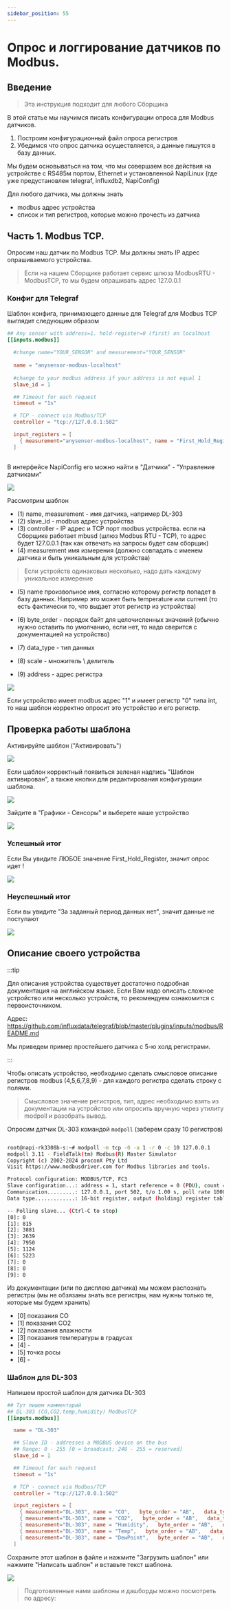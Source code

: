 ```yaml
---
sidebar_position: 55
---
```


# Опрос и логгирование датчиков по Modbus.

## Введение

> Эта инструкция подходит для любого Сборщика

В этой статье мы научимся писать конфигурации опроса для Modbus датчиков. 

1. Построим конфигурационный файл опроса регистров
2. Убедимся что опрос датчика осуществляется, а данные пишутся в базу данных.

Мы будем основываться на том, что мы совершаем все действия на устройстве с RS485м портом, Ethernet и установленной NapiLinux (где уже предустановлен telegraf, influxdb2, NapiConfig)

Для любого датчика, мы должны знать

- modbus адрес устройства
- список и тип регистров, которые можно прочесть из датчика

## Часть 1. Modbus TCP.

Опросим наш датчик по Modbus TCP. Мы должны знать IP адрес опрашиваемого устройства. 

>Если на нашем Сборщике работает сервис шлюза ModbusRTU - ModbusTCP, то мы будем опрашивать адрес 127.0.0.1

### Конфиг для Telegraf

Шаблон конфига, принимающего данные для Telegraf для Modbus TCP выглядит следующим образом

```toml
## Any sensor with address=1. hold-register=0 (first) on localhost
[[inputs.modbus]]
  
  #change name="YOUR_SENSOR" and measurement="YOUR_SENSOR"
  
  name = "anysensor-modbus-localhost"
  
  #change to your modbus address if your address is not equal 1
  slave_id = 1

  ## Timeout for each request
  timeout = "1s"

  # TCP - connect via Modbus/TCP
  controller = "tcp://127.0.0.1:502"

  input_registers = [
    { measurement="anysensor-modbus-localhost", name = "First_Hold_Register",   byte_order = "AB",   data_type = "UINT16",   scale=1.0,     address = [0]},
  ]
 

```

В интерфейсе NapiConfig его можно найти в "Датчики" - "Управление датчиками"

![](img/modbus-sensor1.jpg)

Рассмотрим шаблон

- (1) name, measurement - имя датчика, например DL-303
- (2) slave_id - modbus адрес устройства
- (3) controller - IP адрес и TCP порт modbus устройства. если на Сборщике работает mbusd (шлюз Modbus RTU - TCP), то адрес будет 127.0.0.1 (так как отвечать на запросы будет сам сборщик)
- (4) measurement имя измерения (должно совпадать с именем датчика и быть уникальным для устройства)

> Если устройств одинаковых несколько, надо дать каждому уникальное измерение

- (5) name произвольное имя, согласно которому регистр попадет в базу данных. Например это может быть temperature или  current (то есть фактически то, что выдает этот регистр из устройства)

- (6) byte_order - порядок байт для целочисленных значений (обычно нужно оставить по умолчанию, если нет, то надо сверится с документацией на устройство)

- (7) data_type - тип данных 
- (8) scale - множитель \ делитель
- (9) address - адрес регистра
  
![](img/modbus-template.jpg)

Если устройство имеет modbus адрес "1" и имеет регистр "0" типа int, то наш шаблон корректно опросит это устройство и его регистр.  

## Проверка работы шаблона 

Активируйте шаблон ("Активировать")

![](img/modbus-template-activate.jpg)

Если шаблон корректный появиться зеленая надпись "Шаблон активирован", а также кнопки для редактирования конфигурации шаблона.

![](img/modbus-template-activate-1.jpg)

Зайдите в "Графики - Сенсоры" и выберете наше устройство 

![](img/modbus-template-check1.jpg)

### Успешный итог

Если Вы увидите ЛЮБОЕ значение First_Hold_Register, значит опрос идет !

![](img/modbus-template-check1-ok.jpg)

### Неуспешный итог

Если вы увидите "За заданный период данных нет", значит данные не поступают

![](img/modbus-template-check1-err.jpg)

## Описание своего устройства 

:::tip

Для описания устройства существует достаточно подробная документация на английском языке. Если Вам надо описать сложное устройство или несколько устройств, то рекомендуем ознакомится с первоисточником.

Адрес: https://github.com/influxdata/telegraf/blob/master/plugins/inputs/modbus/README.md

Мы приведем пример простейшего датчика с 5-ю холд регистрами.

:::

Чтобы описать устройство, необходимо сделать смысловое описание регистров modbus (4,5,6,7,8,9) - для каждого регистра сделать строку с полями. 

>Смысловое значение регистров, тип, адрес необходимо взять из документации на устройство или опросить вручную через утилиту modpoll и разобрать вывод.

Опросим датчик DL-303 командой `modpoll` (заберем сразу 10 регистров)

```bash

root@napi-rk3308b-s:~# modpoll -m tcp -0 -a 1 -r 0 -c 10 127.0.0.1
modpoll 3.11 - FieldTalk(tm) Modbus(R) Master Simulator
Copyright (c) 2002-2024 proconX Pty Ltd
Visit https://www.modbusdriver.com for Modbus libraries and tools.

Protocol configuration: MODBUS/TCP, FC3
Slave configuration...: address = 1, start reference = 0 (PDU), count = 10
Communication.........: 127.0.0.1, port 502, t/o 1.00 s, poll rate 1000 ms
Data type.............: 16-bit register, output (holding) register table

-- Polling slave... (Ctrl-C to stop)
[0]: 0
[1]: 815
[2]: 3881
[3]: 2639
[4]: 7950
[5]: 1124
[6]: 5223
[7]: 0
[8]: 0
[9]: 0

```
Из документации (или по дисплею датчика) мы можем распознать регистры (мы не обзязаны знать все регистры, нам нужны только те, которые мы будем хранить) 

- [0] показания CO
- [1] показания CO2
- [2] показания влажности 
- [3] показания температуры в градусах
- [4] -
- [5] точка росы
- [6] -

### Шаблон для DL-303

Напишем простой шаблон для датчика DL-303 

```toml
## Тут пишем комментарий
## DL-303 (CO,CO2,temp,humidity) ModbusTCP
[[inputs.modbus]]

  name = "DL-303"

  ## Slave ID - addresses a MODBUS device on the bus
  ## Range: 0 - 255 [0 = broadcast; 248 - 255 = reserved]
  slave_id = 1

  ## Timeout for each request
  timeout = "1s"

  # TCP - connect via Modbus/TCP
  controller = "tcp://127.0.0.1:502"

  input_registers = [
    { measurement="DL-303", name = "CO",   byte_order = "AB",   data_type = "UINT16",   scale=1.0,     address = [0]},
    { measurement="DL-303", name = "CO2",   byte_order = "AB",   data_type = "UINT16",   scale=1.0,     address = [1]},
    { measurement="DL-303", name = "Humidity",   byte_order = "AB",   data_type = "UINT16",   scale=1.0,     address = [2]},
    { measurement="DL-303", name = "Temp",   byte_order = "AB",   data_type = "UINT16",   scale=1.0,     address = [3]},
    { measurement="DL-303", name = "DewPoint",   byte_order = "AB",   data_type = "UINT16",   scale=1.0,     address = [5]},
  ]

```

Сохраните этот шаблон в файле и нажмите "Загрузить шаблон" или нажмите "Написать шаблон" и вставьте текст шаблона.

![](img/modbus-new-template.jpg)

> Подготовленные нами шаблоны и дашборды можно посмотреть по адресу:   

 